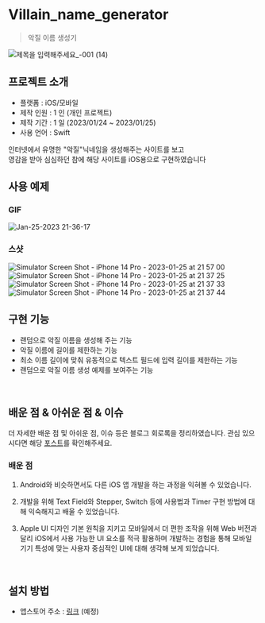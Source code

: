# Villain_name_generator
> 악질 이름 생성기

![제목을 입력해주세요_-001 (14)](https://user-images.githubusercontent.com/102157871/231609749-a88ea1c8-a97b-413c-af4d-341f43d57d31.png)


## 프로젝트 소개

- 플랫폼 : iOS/모바일
- 제작 인원 : 1 인 (개인 프로젝트)
- 제작 기간 : 1 일 (2023/01/24 ~ 2023/01/25)
- 사용 언어 : Swift

인터넷에서 유명한 "악질"닉네임을 생성해주는 사이트를 보고<br>
영감을 받아 심심하던 참에 해당 사이트를 iOS용으로 구현하였습니다



## 사용 예제

### GIF

![Jan-25-2023 21-36-17](https://user-images.githubusercontent.com/102157871/214565763-3d286f24-7fc7-489c-ab1c-8adb5f10280b.gif)

### 스샷

![Simulator Screen Shot - iPhone 14 Pro - 2023-01-25 at 21 57 00](https://user-images.githubusercontent.com/102157871/214569229-38ee118f-b0d7-444a-8ab4-b1193892df54.png)
![Simulator Screen Shot - iPhone 14 Pro - 2023-01-25 at 21 37 25](https://user-images.githubusercontent.com/102157871/214569257-7b595e8d-7ec6-4c6d-b020-74099b592092.png)
![Simulator Screen Shot - iPhone 14 Pro - 2023-01-25 at 21 37 33](https://user-images.githubusercontent.com/102157871/214569267-8c10a4d9-faea-4e0d-9d1f-9b5cd2b6e115.png)
![Simulator Screen Shot - iPhone 14 Pro - 2023-01-25 at 21 37 44](https://user-images.githubusercontent.com/102157871/214569279-91fa0bf4-86be-4d5a-8b53-db4f1bf3d06c.png)





## 구현 기능

- 랜덤으로 악질 이름을 생성해 주는 기능
- 악질 이름에 길이를 제한하는 기능
- 최소 이름 길이에 맞춰 유동적으로 텍스트 필드에 입력 길이를 제한하는 기능
- 랜덤으로 악질 이름 생성 예제를 보여주는 기능

<br>

## 배운 점 & 아쉬운 점 & 이슈

더 자세한 배운 점 및 아쉬운 점, 이슈 등은 블로그 회로록을 정리하였습니다. 관심 있으시다면 해당 [포스트](https://jangwoojun.github.io/posts/%EC%95%85%EC%A7%88-%EC%9D%B4%EB%A6%84-%EC%83%9D%EC%84%B1%EA%B8%B0/)를 확인해주세요.

### 배운 점

1. Android와 비슷하면서도 다른 iOS 앱 개발을 하는 과정을 익혀볼 수 있었습니다.

1. 개발을 위해 Text Field와 Stepper, Switch 등에 사용법과 Timer 구현 방법에 대해 익숙해지고 배울 수 있었습니다.

1. Apple UI 디자인 기본 원칙을 지키고 모바일에서 더 편한 조작을 위해 Web 버전과 달리 iOS에서 사용 가능한 UI 요소를 적극 활용하며 
개발하는 경험을 통해 모바일 기기 특성에 맞는 사용자 중심적인 UI에 대해 생각해 보게 되었습니다.

<br>

## 설치 방법

- 앱스토어 주소 : [링크]() (예정)
